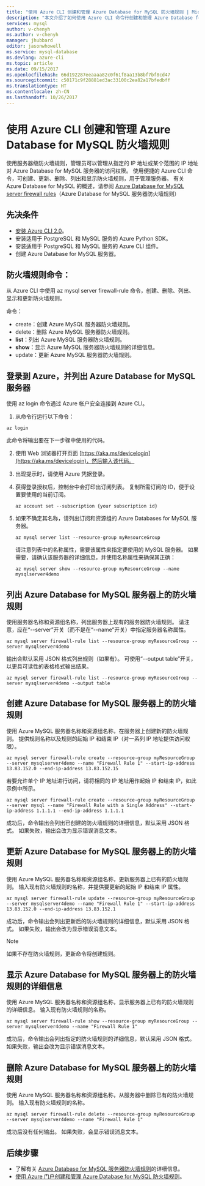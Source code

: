 ```yaml
---
title: "使用 Azure CLI 创建和管理 Azure Database for MySQL 防火墙规则 | Microsoft Docs"
description: "本文介绍了如何使用 Azure CLI 命令行创建和管理 Azure Database for MySQL 防火墙规则。"
services: mysql
author: v-chenyh
ms.author: v-chenyh
manager: jhubbard
editor: jasonwhowell
ms.service: mysql-database
ms.devlang: azure-cli
ms.topic: article
ms.date: 09/15/2017
ms.openlocfilehash: 66d192287eeaaaa82c0f61f8aa13b8bf7bf8cd47
ms.sourcegitcommit: c50171c9f28881ed3ac33100c2ea82a17bfedbff
ms.translationtype: HT
ms.contentlocale: zh-CN
ms.lasthandoff: 10/26/2017
---
```

# <a name="create-and-manage-azure-database-for-mysql-firewall-rules-by-using-the-azure-cli"></a>使用 Azure CLI 创建和管理 Azure Database for MySQL 防火墙规则
使用服务器级防火墙规则，管理员可以管理从指定的 IP 地址或某个范围的 IP 地址对 Azure Database for MySQL 服务器的访问权限。 使用便捷的 Azure CLI 命令，可创建、更新、删除、列出和显示防火墙规则，用于管理服务器。 有关 Azure Database for MySQL 的概述，请参阅 [Azure Database for MySQL server firewall rules](./concepts-firewall-rules.md)（Azure Database for MySQL 服务器防火墙规则）

## <a name="prerequisites"></a>先决条件
* [安装 Azure CLI 2.0](https://docs.microsoft.com/cli/azure/install-azure-cli)。
* 安装适用于 PostgreSQL 和 MySQL 服务的 Azure Python SDK。
* 安装适用于 PostgreSQL 和 MySQL 服务的 Azure CLI 组件。
* 创建 Azure Database for MySQL 服务器。

## <a name="firewall-rule-commands"></a>防火墙规则命令：
从 Azure CLI 中使用 az mysql server firewall-rule 命令，创建、删除、列出、显示和更新防火墙规则。

命令：
- create：创建 Azure MySQL 服务器防火墙规则。
- delete：删除 Azure MySQL 服务器防火墙规则。
- **list**：列出 Azure MySQL 服务器防火墙规则。
- **show**：显示 Azure MySQL 服务器防火墙规则的详细信息。
- update：更新 Azure MySQL 服务器防火墙规则。

## <a name="log-in-to-azure-and-list-your-azure-database-for-mysql-servers"></a>登录到 Azure，并列出 Azure Database for MySQL 服务器
使用 az login 命令通过 Azure 帐户安全连接到 Azure CLI。

1. 从命令行运行以下命令：
```azurecli
az login
```
此命令将输出要在下一步骤中使用的代码。

2. 使用 Web 浏览器打开页面 [https://aka.ms/devicelogin](https://aka.ms/devicelogin)，然后输入该代码。

3. 出现提示时，请使用 Azure 凭据登录。

4. 获得登录授权后，控制台中会打印出订阅列表。 复制所需订阅的 ID，便于设置要使用的当前订阅。
   ```azurecli-interactive
   az account set --subscription {your subscription id}
   ```

5. 如果不确定其名称，请列出订阅和资源组的 Azure Databases for MySQL 服务器。

   ```azurecli-interactive
   az mysql server list --resource-group myResourceGroup
   ```

   请注意列表中的名称属性，需要该属性来指定要使用的 MySQL 服务器。 如果需要，请确认该服务器的详细信息，并使用名称属性来确保其正确：

   ```azurecli-interactive
   az mysql server show --resource-group myResourceGroup --name mysqlserver4demo
   ```

## <a name="list-firewall-rules-on-azure-database-for-mysql-server"></a>列出 Azure Database for MySQL 服务器上的防火墙规则 
使用服务器名称和资源组名称，列出服务器上现有的服务器防火墙规则。 请注意，应在“--server”开关（而不是在“--name”开关）中指定服务器名称属性。
```azurecli-interactive
az mysql server firewall-rule list --resource-group myResourceGroup --server mysqlserver4demo
```
输出会默认采用 JSON 格式列出规则（如果有）。 可使用“--output table”开关，以更具可读性的表格格式输出结果。
```azurecli-interactive
az mysql server firewall-rule list --resource-group myResourceGroup --server mysqlserver4demo --output table
```
## <a name="create-a-firewall-rule-on-azure-database-for-mysql-server"></a>创建 Azure Database for MySQL 服务器上的防火墙规则
使用 Azure MySQL 服务器名称和资源组名称，在服务器上创建新的防火墙规则。 提供规则名称以及规则的起始 IP 和结束 IP（对一系列 IP 地址提供访问权限）。
```azurecli-interactive
az mysql server firewall-rule create --resource-group myResourceGroup  --server mysqlserver4demo --name "Firewall Rule 1" --start-ip-address 13.83.152.0 --end-ip-address 13.83.152.15
```
若要允许单个 IP 地址进行访问，请将相同的 IP 地址用作起始 IP 和结束 IP，如此示例中所示。
```azurecli-interactive
az mysql server firewall-rule create --resource-group myResourceGroup  
--server mysql --name "Firewall Rule with a Single Address" --start-ip-address 1.1.1.1 --end-ip-address 1.1.1.1
```
成功后，命令输出会列出已创建的防火墙规则的详细信息，默认采用 JSON 格式。 如果失败，输出会改为显示错误消息文本。

## <a name="update-a-firewall-rule-on-azure-database-for-mysql-server"></a>更新 Azure Database for MySQL 服务器上的防火墙规则 
使用 Azure MySQL 服务器名称和资源组名称，更新服务器上已有的防火墙规则。 输入现有防火墙规则的名称，并提供要更新的起始 IP 和结束 IP 属性。
```azurecli-interactive
az mysql server firewall-rule update --resource-group myResourceGroup --server mysqlserver4demo --name "Firewall Rule 1" --start-ip-address 13.83.152.0 --end-ip-address 13.83.152.1
```
成功后，命令输出会列出更新后的防火墙规则的详细信息，默认采用 JSON 格式。 如果失败，输出会改为显示错误消息文本。

> [!NOTE]
> 如果不存在防火墙规则，更新命令将创建规则。

## <a name="show-firewall-rule-details-on-azure-database-for-mysql-server"></a>显示 Azure Database for MySQL 服务器上的防火墙规则的详细信息
使用 Azure MySQL 服务器名称和资源组名称，显示服务器上已有的防火墙规则的详细信息。 输入现有防火墙规则的名称。
```azurecli-interactive
az mysql server firewall-rule show --resource-group myResourceGroup --server mysqlserver4demo --name "Firewall Rule 1"
```
成功后，命令输出会列出指定的防火墙规则的详细信息，默认采用 JSON 格式。 如果失败，输出会改为显示错误消息文本。

## <a name="delete-a-firewall-rule-on-azure-database-for-mysql-server"></a>删除 Azure Database for MySQL 服务器上的防火墙规则
使用 Azure MySQL 服务器名称和资源组名称，从服务器中删除已有的防火墙规则。 输入现有防火墙规则的名称。
```azurecli-interactive
az mysql server firewall-rule delete --resource-group myResourceGroup --server mysqlserver4demo --name "Firewall Rule 1"
```
成功后没有任何输出。 如果失败，会显示错误消息文本。

## <a name="next-steps"></a>后续步骤
- 了解有关 [Azure Database for MySQL 服务器防火墙规则](./concepts-firewall-rules.md)的详细信息。
- [使用 Azure 门户创建和管理 Azure Database for MySQL 防火墙规则](./howto-manage-firewall-using-portal.md)。
